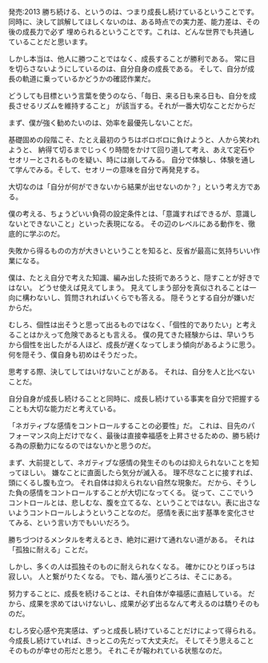発売:2013
勝ち続ける、というのは、つまり成長し続けているということです。
同時に、決して誤解してほしくないのは、ある時点での実力差、能力差は、その後の成長力で必ず
埋められるということです。これは、どんな世界でも共通していることだと思います。

しかし本当は、他人に勝つことではなく、成長することが勝利である。
常に目を切らさないようにしているのは、自分自身の成長である。
そして、自分が成長の軌道に乗っているかどうかの確認作業だ。

どうしても目標という言葉を使うのなら、「毎日、来る日も来る日も、自分を成長させるリズムを維持すること」
が該当する。それが一番大切なことだからだ
 
まず、僕が強く勧めたいのは、効率を最優先しないことだ。

基礎固めの段階こそ、たとえ最初のうちはボロボロに負けようと、人から笑われようと、
納得て切るまでじっくり時間をかけて回り道して考え、あえて定石やセオリーとされるものを疑い、時には崩してみる。
自分で体験し、体験を通して学んでみる。そして、セオリーの意味を自分で再発見する。
 
大切なのは「自分が何ができないから結果が出せないのか？」という考え方である。

僕の考える、ちょうどいい負荷の設定条件とは、「意識すればできるが、意識しないとできないこと」といった表現になる。
その辺のレベルにある動作を、徹底的に学ぶのだ。
 
失敗から得るものの方が大きいということを知ると、反省が最高に気持ちいい作業になる。
 
僕は、たとえ自分で考えた知識、編み出した技術であろうと、隠すことが好きではない。
どうせ使えば見えてしまう。
見えてしまう部分を真似されることは一向に構わないし、質問されればいくらでも答える。
隠そうとする自分が嫌いだからだ。
 
むしろ、個性は出そうと思って出るものではなく、「個性的でありたい」と考えることはかえって危険であるとも言える。
僕の見てきた経験からは、早いうちから個性を出したがる人ほど、成長が遅くなってしまう傾向があるように思う。
何を隠そう、僕自身も初めはそうだった。
 
思考する際、決してしてはいけないことがある。
それは、自分を人と比べないことだ。

自分自身が成長し続けることと同時に、成長し続けている事実を自分で把握することも大切な能力だと考えている。
 
「ネガティブな感情をコントロールすることの必要性」だ。
これは、目先のパフォーマンス向上だけでなく、最後は直接幸福感を上昇させるための、勝ち続ける為の原動力になるのではないかと思うのだ。

まず、大前提として、ネガティブな感情の発生そのものは抑えられないことを知ってほしい。
嫌なことに直面したら気分が滅入る。
理不尽なことに接すれば、頭にくるし腹も立つ。
それ自体は抑えられない自然な現象だ。
だから、そうした負の感情をコントロールすることが大切になってくる。
従って、ここでいうコントロールとは、悲しむな、腹を立てるな、ということではない。表に出さないようコントロールしようということなのだ。
感情を表に出す基準を変化させてみる、という言い方でもいいだろう。
 
勝ちづつけるメンタルを考えるとき、絶対に避けて通れない道がある。
それは「孤独に耐える」ことだ。

しかし、多くの人は孤独そのものに耐えられなくなる。
確かにひとりぼっちは寂しい。
人と繋がりたくなる。
でも、踏ん張りどころは、そこにある。
 
努力することに、成長を続けることは、それ自体が幸福感に直結している。
だから、成果を求めてはいけないし、成果が必ず出るなんて考えるのは驕りそのものだ。

むしろ安心感や充実感は、ずっと成長し続けていることだけによって得られる。
今成長し続けていれば、きっとこの先だって大丈夫だ。
そしてそう思えることそのものが幸せの形だと思う。
それこそが報われている状態なのだ。

